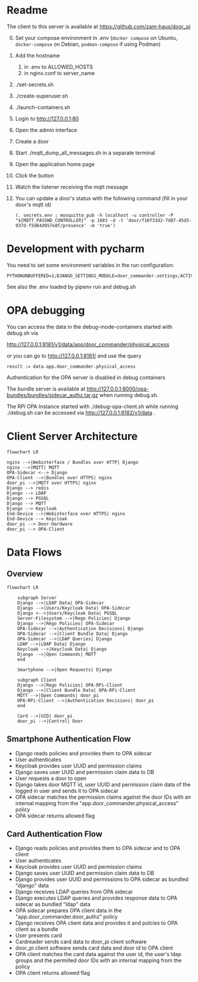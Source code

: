 # Readme

The client to this server is available at https://github.com/zam-haus/door_pi

0. Set your compose environment in .env (`docker compose` on Ubuntu, `docker-compose` on Debian, `podman-compose` if using Podman)
1. Add the hostname 
   1. in .env to ALLOWED_HOSTS
   2. in nginx.conf to server_name
2. ./set-secrets.sh
3. ./create-superuser.sh
4. ./launch-containers.sh
5. Login to http://127.0.0.1:80
6. Open the admin interface
7. Create a door
8. Start ./mqtt_dump_all_messages.sh in a separate terminal
9. Open the application home page
10. Click the button
11. Watch the listener receiving the mqtt message
12. You can update a door's status with the following command (fill in your door's mqtt id)

    ```(. secrets.env ; mosquitto_pub -h localhost -u controller -P "${MQTT_PASSWD_CONTROLLER}" -p 1883 -d -t 'door/f16f33d2-7d87-45d3-937d-f5d64d957e8f/presence' -m 'true')```

# Development with pycharm
You need to set some environment variables in the run configuration:

```
PYTHONUNBUFFERED=1;DJANGO_SETTINGS_MODULE=door_commander.settings;ACTIVATE_DEBUG_MODE=active;OPA_URL=http://localhost:8181/
```

See also the .env loaded by pipenv run and debug.sh

# OPA debugging
You can access the data in the debug-mode-containers started with debug.sh via 

http://127.0.0.1:8181/v1/data/app/door_commander/physical_access

or you can go to http://127.0.0.1:8181/ and use the query

```
result := data.app.door_commander.physical_access
```

Authentication for the OPA server is disabled in debug containers

The bundle server is available at http://127.0.0.1:8000/opa-bundles/bundles/sidecar_authz.tar.gz when running debug.sh.

The RPi OPA Instance started with ./debug-opa-client.sh while running ./debug.sh can be accessed via http://127.0.0.1:8182/v1/data .

# Client Server Architecture

```mermaid
flowchart LR

nginx -->|Webinterface / Bundles over HTTP| Django
nginx -->|MQTT| MQTT
OPA-Sidecar <--> Django
OPA-Client -->|Bundles over HTTPS| nginx
door_pi -->|MQTT over HTTPS| nginx
Django --> redis
Django --> LDAP
Django --> PGSQL
Django --> MQTT
Django --> Keycloak
End-Device -->|Webinterface over HTTPS| nginx
End-Device --> Keycloak
door_pi --> Door-Hardware
door_pi --> OPA-Client
```

# Data Flows

## Overview

```mermaid
flowchart LR
    
    subgraph Server
    Django -->|LDAP Data| OPA-Sidecar 
    Django -->|Users/Keycloak Data| OPA-Sidecar
    Django <-->|Users/Keycloak Data| PGSQL
    Server-Filesystem -->|Rego Policies| Django
    Django -->|Rego Policies| OPA-Sidecar
    OPA-Sidecar -->|Authentication Decisions| Django
    OPA-Sidecar -->|Client Bundle Data| Django
    OPA-Sidecar -->|LDAP Queries| Django
    LDAP -->|LDAP Data| Django
    Keycloak -->|Keycloak Data| Django
    Django -->|Open Commands| MQTT
    end
    
    Smartphone -->|Open Requests| Django
    
    subgraph Client
    Django -->|Rego Policies| OPA-RPi-Client
    Django -->|Client Bundle Data| OPA-RPi-Client
    MQTT -->|Open Commands| door_pi 
    OPA-RPi-Client -->|Authentication Decisions| door_pi
    end

    Card -->|UID| door_pi
    door_pi -->|Control| Door
```

## Smartphone Authentication Flow

- Django reads policies and provides them to OPA sidecar
- User authenticates
- Keycloak provides user UUID and permission claims
- Django saves user UUID and permission claim data to DB
- User requests a door to open
- Django takes door MQTT id, user UUID and permission claim data of the logged in user and sends it to OPA sidecar
- OPA sidecar matches the permission claims against the door IDs with an internal mapping from the "app.door_commander.physical_access" policy
- OPA sidecar returns allowed flag


## Card Authentication Flow

- Django reads policies and provides them to OPA sidecar and to OPA client
- User authenticates
- Keycloak provides user UUID and permission claims
- Django saves user UUID and permission claim data to DB
- Django provides user UUID and permissions to OPA sidecar as bundled "django" data
- Django receives LDAP queries from OPA sidecar
- Django executes LDAP queries and provides response data to OPA sidecar as bundled "ldap" data
- OPA sidecar prepares OPA client data in the "app.door_commander.door_authz" policy
- Django receives OPA client data and provides it and polcies to OPA client as a bundle
- User presents card
- Cardreader sends card data to door_pi client software
- door_pi client software sends card data and door id to OPA client
- OPA client matches the card data against the user id, the user's ldap groups and the permiited door IDs with an internal mapping from the policy
- OPA client returns allowed flag
